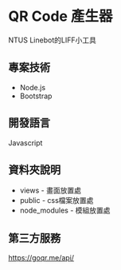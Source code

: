 QR Code 產生器
===
NTUS Linebot的LIFF小工具
## 專案技術
* Node.js
* Bootstrap
## 開發語言
Javascript
## 資料夾說明
* views - 畫面放置處
* public - css檔案放置處
* node_modules - 模組放置處
## 第三方服務
https://goqr.me/api/
